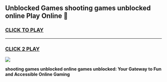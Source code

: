 
## Unblocked Games shooting games unblocked online Play Online 👋
<h3>
<a href="https://news.freeplayer.one?title=shooting_games_unblocked_online&ref=17F">CLICK TO PLAY</a></h3>
<hr>

<h3>
<a href="https://news.freeplayer.one?title=shooting_games_unblocked_online&ref=17F">CLICK 2 PLAY</a>
  
</h3>

<a href="https://news.freeplayer.one?title=shooting_games_unblocked_online&ref=17F/"><img src="https://clearcache.store/games.png"></a>


**shooting games unblocked online games unblocked: Your Gateway to Fun and Accessible Online Gaming**
